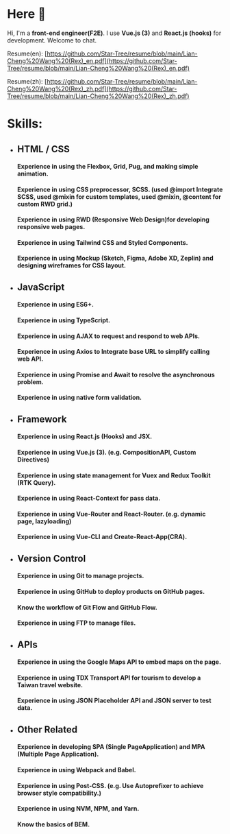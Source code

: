 # Here 👋

Hi, I'm a **front-end engineer(F2E)**. I use **Vue.js (3)** and **React.js (hooks)** for development. Welcome to chat.<br >

Resume(en): [https://github.com/Star-Tree/resume/blob/main/Lian-Cheng%20Wang%20(Rex)_en.pdf](https://github.com/Star-Tree/resume/blob/main/Lian-Cheng%20Wang%20(Rex)_en.pdf) 

Resume(zh): [https://github.com/Star-Tree/resume/blob/main/Lian-Cheng%20Wang%20(Rex)_zh.pdf](https://github.com/Star-Tree/resume/blob/main/Lian-Cheng%20Wang%20(Rex)_zh.pdf)

# Skills:

* ## HTML / CSS
  #### Experience in using the Flexbox, Grid, Pug, and making simple animation.
  #### Experience in using CSS preprocessor, SCSS. (used @import Integrate SCSS, used @mixin for custom templates, used @mixin, @content for custom RWD grid.)
  #### Experience in using RWD (Responsive Web Design)for developing responsive web pages.
  #### Experience in using Tailwind CSS and Styled Components.
  #### Experience in using Mockup (Sketch, Figma, Adobe XD, Zeplin) and designing wireframes for CSS layout.

* ## JavaScript
  #### Experience in using ES6+.
  #### Experience in using TypeScript.
  #### Experience in using AJAX to request and respond to web APIs.
  #### Experience in using Axios to Integrate base URL to simplify calling web API.
  #### Experience in using Promise and Await to resolve the asynchronous problem. 
  #### Experience in using native form validation.

* ## Framework
  #### Experience in using React.js (Hooks) and JSX.
  #### Experience in using Vue.js (3). (e.g. CompositionAPI, Custom Directives)
  #### Experience in using state management for Vuex and Redux Toolkit (RTK Query).
  #### Experience in using React-Context for pass data.
  #### Experience in using Vue-Router and React-Router. (e.g. dynamic page, lazyloading)
  #### Experience in using Vue-CLI and Create-React-App(CRA).
 
* ## Version Control
  #### Experience in using Git to manage projects.
  #### Experience in using GitHub to deploy products on GitHub pages.
  #### Know the workflow of Git Flow and GitHub Flow.
  #### Experience in using FTP to manage files.
  
* ## APIs
  #### Experience in using the Google Maps API to embed maps on the page.
  #### Experience in using TDX Transport API for tourism to develop a Taiwan travel website.
  #### Experience in using JSON Placeholder API and  JSON server to test data.
  
* ## Other Related
  #### Experience in developing SPA (Single PageApplication) and MPA (Multiple Page Application).
  #### Experience in using Webpack and Babel.
  #### Experience in using Post-CSS. (e.g. Use Autoprefixer to achieve browser style compatibility.)
  #### Experience in using NVM, NPM, and Yarn.
  #### Know the basics of BEM.


<!--
**Star-Tree/Star-Tree** is a ✨ _special_ ✨ repository because its `README.md` (this file) appears on your GitHub profile.

Here are some ideas to get you started:

- 🔭 I’m currently working on ...
- 🌱 I’m currently learning ...
- 👯 I’m looking to collaborate on ...
- 🤔 I’m looking for help with ...
- 💬 Ask me about ...
- 📫 How to reach me: ...
- 😄 Pronouns: ...
- ⚡ Fun fact: ...
-->
